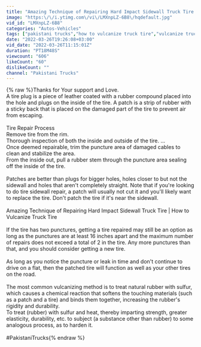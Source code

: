 ```yaml
---
title: "Amazing Technique of Repairing Hard Impact Sidewall Truck Tire | How to Vulcanize Truck Tire"
image: "https:\/\/i.ytimg.com\/vi\/LMXnpLZ-6B8\/hqdefault.jpg"
vid_id: "LMXnpLZ-6B8"
categories: "Autos-Vehicles"
tags: ["pakistani trucks","how to vulcanize truck tire","vulcanize truck tire"]
date: "2022-03-26T19:26:08+03:00"
vid_date: "2022-03-26T11:15:01Z"
duration: "PT18M48S"
viewcount: "606"
likeCount: "60"
dislikeCount: ""
channel: "Pakistani Trucks"
---
```

{% raw %}Thanks for Your support and Love. <br />A tire plug is a piece of leather coated with a rubber compound placed into the hole and plugs on the inside of the tire. A patch is a strip of rubber with a sticky back that is placed on the damaged part of the tire to prevent air from escaping.<br /><br />Tire Repair Process<br />Remove tire from the rim.<br />Thorough inspection of both the inside and outside of the tire. ...<br />Once deemed repairable, trim the puncture area of damaged cables to clean and stabilize the area.<br />From the inside out, pull a rubber stem through the puncture area sealing off the inside of the tire.<br /><br />Patches are better than plugs for bigger holes, holes closer to but not the sidewall and holes that aren't completely straight. Note that if you're looking to do tire sidewall repair, a patch will usually not cut it and you'll likely want to replace the tire. Don't patch the tire if it's near the sidewall.<br /><br />Amazing Technique of Repairing Hard Impact Sidewall Truck Tire | How to Vulcanize Truck Tire<br /><br />If the tire has two punctures, getting a tire repaired may still be an option as long as the punctures are at least 16 inches apart and the maximum number of repairs does not exceed a total of 2 in the tire. Any more punctures than that, and you should consider getting a new tire.<br /><br />As long as you notice the puncture or leak in time and don't continue to drive on a flat, then the patched tire will function as well as your other tires on the road.<br /><br />The most common vulcanizing method is to treat natural rubber with sulfur, which causes a chemical reaction that softens the touching materials (such as a patch and a tire) and binds them together, increasing the rubber's rigidity and durability.<br />To treat (rubber) with sulfur and heat, thereby imparting strength, greater elasticity, durability, etc. to subject (a substance other than rubber) to some analogous process, as to harden it.<br /><br />#PakistaniTrucks{% endraw %}
